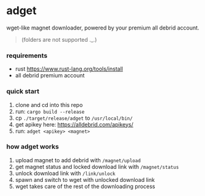 # adget

wget-like magnet downloader, powered by your premium all debrid account.

> (folders are not supported .\_.)

### requirements

- rust <https://www.rust-lang.org/tools/install>
- all debrid premium account

### quick start

1. clone and cd into this repo
2. run: `cargo build --release`
3. cp `./target/release/adget` to `/usr/local/bin/`
4. get apikey here: <https://alldebrid.com/apikeys/>
5. run: `adget <apikey> <magnet>`

### how adget works

1. upload magnet to add debrid with `/magnet/upload`
2. get magnet status and locked download link with `/magnet/status`
3. unlock download link with `/link/unlock`
4. spawn and switch to wget with unlocked download link
5. wget takes care of the rest of the downloading process
